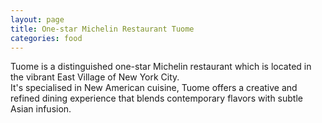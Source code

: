 ```yaml
---
layout: page
title: One-star Michelin Restaurant Tuome
categories: food
---
```


Tuome is a distinguished one-star Michelin restaurant which is located in the vibrant East Village of New York City.  
It's specialised in New American cuisine, Tuome offers a creative and refined dining experience that blends contemporary flavors with subtle Asian infusion.  
